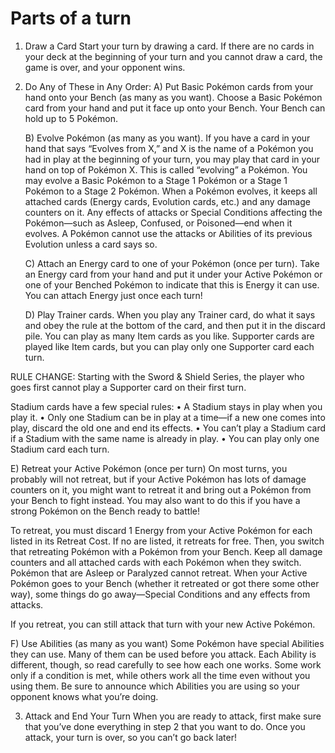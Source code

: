 # Parts of a turn


1. Draw a Card
Start your turn by drawing a card. If there are no cards in your deck at the beginning of your turn and you cannot draw a card, the game is
over, and your opponent wins.

2. Do Any of These in Any Order:
   A) Put Basic Pokémon cards from your hand onto your Bench (as many as you want).  Choose a Basic Pokémon card from your hand and put it face up onto your Bench. Your Bench can hold up to 5 Pokémon.

   B) Evolve Pokémon (as many as you want).
If you have a card in your hand that says “Evolves from X,” and X is the name of a
Pokémon you had in play at the beginning of your turn, you may play that card
in your hand on top of Pokémon X. This is called “evolving” a Pokémon.
You may evolve a Basic Pokémon to a Stage 1 Pokémon or a Stage 1 Pokémon
to a Stage 2 Pokémon. When a Pokémon evolves, it keeps all attached cards
(Energy cards, Evolution cards, etc.) and any damage counters on it. Any effects
of attacks or Special Conditions affecting the Pokémon—such as Asleep,
Confused, or Poisoned—end when it evolves. A Pokémon cannot use the
attacks or Abilities of its previous Evolution unless a card says so.

   C) Attach an Energy card to one of your Pokémon (once per turn).
Take an Energy card from your hand and put it under your Active Pokémon or one of your
Benched Pokémon to indicate that this is Energy it can use. You can attach Energy just once
each turn!

   D) Play Trainer cards.
When you play any Trainer card, do what it says and obey the rule at the bottom of the
card, and then put it in the discard pile. You can play as many Item cards as you like.
Supporter cards are played like Item cards, but you can play only one Supporter card
each turn.

RULE CHANGE: Starting with the Sword & Shield Series, the player who goes first cannot
play a Supporter card on their first turn.

Stadium cards have a few special rules:
• A Stadium stays in play when you play it.
• Only one Stadium can be in play at a time—if a new one comes into play, discard the old
one and end its effects.
• You can’t play a Stadium card if a Stadium with the same name is already in play.
• You can play only one Stadium card each turn.

   E) Retreat your Active Pokémon (once per turn)
On most turns, you probably will not retreat, but if your Active Pokémon has lots of
damage counters on it, you might want to retreat it and bring out a Pokémon from your Bench
to fight instead. You may also want to do this if you have a strong Pokémon on the Bench
ready to battle!

To retreat, you must discard 1 Energy from your Active Pokémon for each listed in its
Retreat Cost. If no are listed, it retreats for free. Then, you switch that retreating Pokémon
with a Pokémon from your Bench. Keep all damage counters and all attached cards with each
Pokémon when they switch. Pokémon that are Asleep or Paralyzed cannot retreat.
When your Active Pokémon goes to your Bench (whether it retreated or got there some other
way), some things do go away—Special Conditions and any effects
from attacks.

If you retreat, you can still attack that turn with your new Active Pokémon.

   F) Use Abilities (as many as you want)
Some Pokémon have special Abilities they can use. Many of them can be used before you
attack. Each Ability is different, though, so read carefully to see how each one works.
Some work only if a condition is met, while others work all the time even without you using
them. Be sure to announce which Abilities you are using so your opponent knows what
you’re doing.

3. Attack and End Your Turn
When you are ready to attack, first make sure that you’ve done everything in step 2 that you want to do. Once you attack, your turn is over,
so you can’t go back later!

